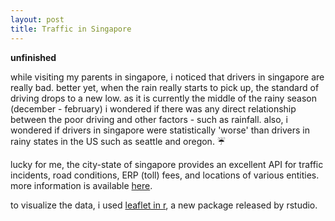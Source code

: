 ```yaml
---
layout: post
title: Traffic in Singapore
---
```


**unfinished**

while visiting my parents in singapore, i noticed that drivers in singapore are really bad. better yet, when the rain really starts to pick up, the standard of driving drops to a new low. as it is currently the middle of the rainy season (december - february) i wondered if there was any direct relationship between the poor driving and other factors - such as rainfall. also, i wondered if drivers in singapore were statistically 'worse' than drivers in rainy states in the US such as seattle and oregon. :umbrella:

lucky for me, the city-state of singapore provides an excellent API for traffic incidents, road conditions, ERP (toll) fees, and locations of various entities. more information is available [here](http://data.gov.sg/common/developer.aspx).

to visualize the data, i used [leaflet in r](http://rstudio.github.io/leaflet/), a new package released by rstudio. 

 